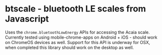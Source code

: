 btscale - bluetooth LE scales from Javascript
=============================================

Uses the `chrome.bluetoothLowEnergy` APIs for accessing the Acaia
scale.  Currently tested using mobile-chrome-apps on Android + iOS -
should work on ChromeOS devices as well.  Support for this API is
underway for OSX, when completed this library should work on the
desktop as well.
